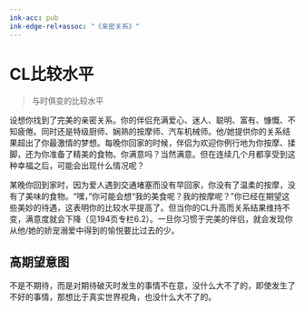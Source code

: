 ```yaml
---
ink-acc: pub
ink-edge-rel+assoc: "《亲密关系》"
---
```


# CL比较水平

> 与时俱变的比较水平

设想你找到了完美的亲密关系。你的伴侣充满爱心、迷人、聪明、富有、慷慨、不知疲倦。同时还是特级厨师、娴熟的按摩师、汽车机械师。他/她提供你的关系结果超出了你最激情的梦想。每晚你回家的时候，伴侣为欢迎你例行地为你按摩、揉脚，还为你准备了精美的食物。你满意吗？当然满意。但在连续几个月都享受到这种幸福之后，可能会出现什么情况呢？

某晚你回到家时，因为爱人遇到交通堵塞而没有早回家，你没有了温柔的按摩，没有了美味的食物。“嘿，”你可能会想“我的美食呢？我的按摩呢？”你已经在期望这些美妙的待遇，这表明你的比较水平提高了。但当你的CL升高而关系结果维持不变，满意度就会下降（见194页专栏6.2）。一旦你习惯于完美的伴侣，就会发现你从他/她的娇宠溺爱中得到的愉悦要比过去的少。


## 高期望意图

不是不期待，而是对期待破灭时发生的事情不在意，没什么大不了的，即使发生了不好的事情，那想比于真实世界视角，也没什么大不了的。